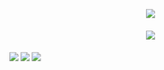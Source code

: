 <div align="center">
  <img src="https://files.catbox.moe/pkrmjx.svg"/>
</div>

###

<div align="center">
  <img src="https://files.catbox.moe/rtkylv.svg" height="auto">
</div>

###

<div align="Left">
  <img src="https://files.catbox.moe/ky6sh6.svg" width="auto">
  <img src="https://files.catbox.moe/zhucy9.svg" width="auto">
  <img src="https://files.catbox.moe/eash78.svg" width="auto">
</div>
